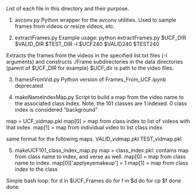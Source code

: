 List of each file in this directory and their purpose.

1. avconv.py
Python wrapper for the avconv utilities. Used to sample frames from videos or resize videos, etc.

2. extractFrames.py
Example usage:
python extractFrames.py $UCF_DIR $VALID_DIR $TEST_DIR -l $UCF240 $VALID240 $TEST240

Extracts the frames from the videos in the specified list.txt files (-l arguments)
and constructs ./Frame subdirectories in the data directories (parent of 
$UCF_DIR for example) $UCF_dir is path to the video files.

3. framesFromVid.py
Python version of Frames_From_UCF.ipynb
deprecated

4. makeNameIndexMap.py
Script to build a map from the video name to the associated class index.
Note, the 101 classes are 1 indexed. 0 class index is considered "background"

map = UCF_vidmap.pkl
map[0] = map from class index to list of videos with that index.
map[1] = map from individual video to list class index.

same format for the following maps.
VALID_vidmap.pkl
TEST_vidmap.pkl

5. makeUCF101_class_index_map.py
map = class_index.pkl: contains map from class name to index, and verse as well.
map[0] = map from class name to index. map[0]['applyeyemakeup'] = 1
map[1] = map from class index to the class



Simple bash loop:
for d in $UCF_Frames
do
	for f in $d
	do
		for cp $f 
	done
done
 